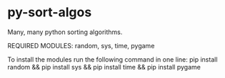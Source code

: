 # py-sort-algos
Many, many python sorting algorithms.

REQUIRED MODULES:
random, sys, time, pygame

To install the modules run the following command in one line:
pip install random && pip install sys && pip install time && pip install pygame

